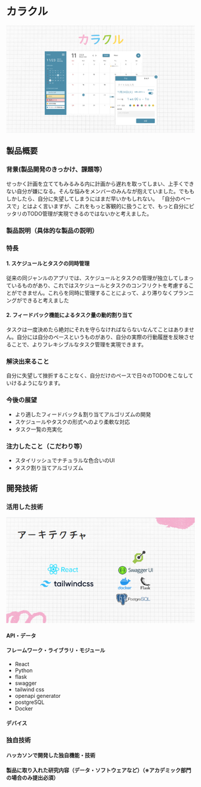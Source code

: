 # カラクル

![Alt text](/img/img.png)

## 製品概要
### 背景(製品開発のきっかけ、課題等）

せっかく計画を立ててもみるみる内に計画から遅れを取ってしまい、上手くできない自分が嫌になる。そんな悩みをメンバーのみんなが抱えていました。でももしかしたら、自分に失望してしまうにはまだ早いかもしれない。
「自分のペースで」とはよく言いますが、これをもっと客観的に扱うことで、もっと自分にピッタリのTODO管理が実現できるのではないかと考えました。

### 製品説明（具体的な製品の説明）

### 特長

#### 1. スケジュールとタスクの同時管理

従来の同ジャンルのアプリでは、スケジュールとタスクの管理が独立してしまっているものがあり、これではスケジュールとタスクのコンフリクトを考慮することができません。これらを同時に管理することによって、より滞りなくプランニングができると考えました

#### 2. フィードバック機能によるタスク量の動的割り当て

タスクは一度決めたら絶対にそれを守らなければならないなんてことはありません。自分には自分のペースというものがあり、自分の実際の行動履歴を反映させることで、よりフレキシブルなタスク管理を実現できます。

### 解決出来ること

自分に失望して挫折することなく、自分だけのペースで日々のTODOをこなしていけるようになります。

### 今後の展望

* より適したフィードバック＆割り当てアルゴリズムの開発
* スケジュールやタスクの形式へのより柔軟な対応
* タスク一覧の充実化

### 注力したこと（こだわり等）
* スタイリッシュでナチュラルな色合いのUI
* タスク割り当てアルゴリズム

## 開発技術
### 活用した技術

![Alt text](/img/img_architecture.png)

#### API・データ
#### フレームワーク・ライブラリ・モジュール
* React
* Python
* flask
* swagger
* tailwind css
* openapi generator
* postgreSQL
* Docker

#### デバイス

### 独自技術
#### ハッカソンで開発した独自機能・技術
#### 製品に取り入れた研究内容（データ・ソフトウェアなど）（※アカデミック部門の場合のみ提出必須）
